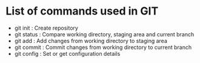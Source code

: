 # List of commands used in GIT
- git init : Create repository
- git status :  Compare working directory, staging area and current branch
- git add : Add changes from working directory to staging area
- git commit : Commit changes from working directory to current branch
- git config : Set or get configuration details

